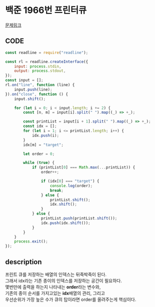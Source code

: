# 백준 1966번 프린터큐

[문제링크](https://www.acmicpc.net/problem/1966)

## CODE

```js
const readline = require("readline");

const rl = readline.createInterface({
	input: process.stdin,
	output: process.stdout,
});
const input = [];
rl.on("line", function (line) {
	input.push(line);
}).on("close", function () {
	input.shift();

	for (let i = 0; i < input.length; i += 2) {
		const [n, m] = input[i].split(" ").map((_) => +_);

		const printList = input[i + 1].split(" ").map((_) => +_);
		const idx = [];
		for (let i = 1; i <= printList.length; i++) {
			idx.push(i);
		}
		idx[m] = "target";

		let order = 0;

		while (true) {
			if (printList[0] === Math.max(...printList)) {
				order++;

				if (idx[0] === "target") {
					console.log(order);
					break;
				} else {
					printList.shift();
					idx.shift();
				}
			} else {
				printList.push(printList.shift());
				idx.push(idx.shift());
			}
		}
	}
	process.exit();
});
```

## description

프린트 큐를 저장하는 배열의 인덱스는 뒤죽박죽이 된다.  
그래서 idx라는 기존 종이의 인덱스를 저장하는 공간이 필요하다.  
몇번만에 출력을 하는지 나타내는 **order**라는 변수와,  
기존의 종이 순서를 가지고있는 **idx**배열의 관리, 그리고  
우선순위가 가장 높은 수가 큐의 탑이라면 order를 올려주는게 핵심이다.
